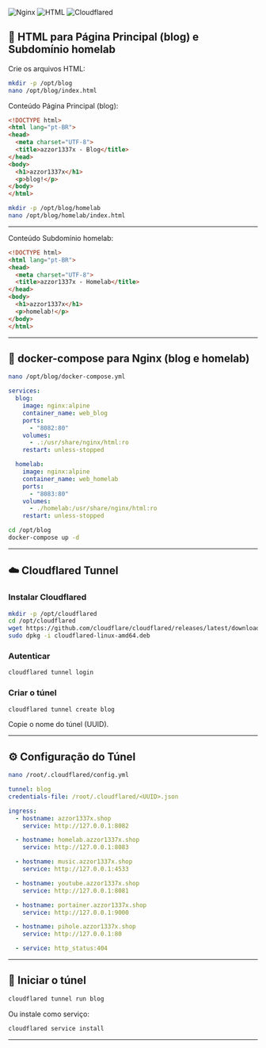 ![Nginx](https://img.shields.io/badge/Nginx-Web_Server-brightgreen?logo=nginx)
![HTML](https://img.shields.io/badge/HTML-Static_Pages-orange?logo=html5)
![Cloudflared](https://img.shields.io/badge/Cloudflared-Tunnel-blue)

## 📝 HTML para Página Principal (blog) e Subdomínio homelab

Crie os arquivos HTML:

```bash
mkdir -p /opt/blog
nano /opt/blog/index.html
```

Conteúdo Página Principal (blog):

```html
<!DOCTYPE html>
<html lang="pt-BR">
<head>
  <meta charset="UTF-8">
  <title>azzor1337x - Blog</title>
</head>
<body>
  <h1>azzor1337x</h1>
  <p>blog!</p>
</body>
</html>
```

```bash
mkdir -p /opt/blog/homelab
nano /opt/blog/homelab/index.html
```

---

Conteúdo Subdomínio homelab:

```html
<!DOCTYPE html>
<html lang="pt-BR">
<head>
  <meta charset="UTF-8">
  <title>azzor1337x - Homelab</title>
</head>
<body>
  <h1>azzor1337x</h1>
  <p>homelab!</p>
</body>
</html>
```

---

## 🐳 docker-compose para Nginx (blog e homelab)

```bash
nano /opt/blog/docker-compose.yml
```

```yaml
services:
  blog:
    image: nginx:alpine
    container_name: web_blog
    ports:
      - "8082:80"
    volumes:
      - .:/usr/share/nginx/html:ro
    restart: unless-stopped

  homelab:
    image: nginx:alpine
    container_name: web_homelab
    ports:
      - "8083:80"
    volumes:
      - ./homelab:/usr/share/nginx/html:ro
    restart: unless-stopped
```

```bash
cd /opt/blog
docker-compose up -d
```

---

## ☁️ Cloudflared Tunnel

### Instalar Cloudflared

```bash
mkdir -p /opt/cloudflared
cd /opt/cloudflared
wget https://github.com/cloudflare/cloudflared/releases/latest/download/cloudflared-linux-amd64.deb
sudo dpkg -i cloudflared-linux-amd64.deb
```

### Autenticar

```bash
cloudflared tunnel login
```

### Criar o túnel

```bash
cloudflared tunnel create blog
```

Copie o nome do túnel (UUID).

---

## ⚙️ Configuração do Túnel

```bash
nano /root/.cloudflared/config.yml
```

```yaml
tunnel: blog
credentials-file: /root/.cloudflared/<UUID>.json

ingress:
  - hostname: azzor1337x.shop
    service: http://127.0.0.1:8082

  - hostname: homelab.azzor1337x.shop
    service: http://127.0.0.1:8083

  - hostname: music.azzor1337x.shop
    service: http://127.0.0.1:4533

  - hostname: youtube.azzor1337x.shop
    service: http://127.0.0.1:8081

  - hostname: portainer.azzor1337x.shop
    service: http://127.0.0.1:9000

  - hostname: pihole.azzor1337x.shop
    service: http://127.0.0.1:80

  - service: http_status:404
```

---

## 🚀 Iniciar o túnel

```bash
cloudflared tunnel run blog
```

Ou instale como serviço:

```bash
cloudflared service install
```

---
